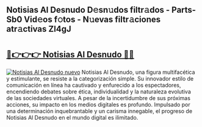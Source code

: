 ## Notisias Al Desnudo D𝚎sn𝚞dos filtr𝚊dos - Parts-Sb0 Vid𝚎os f𝚘tos - N𝚞evas filtr𝚊ciones atr𝚊ctivas Zl4gJ

# <h2><a href="http://mb701u.tromn.icu/?c=Notisias+Al+Desnudo">🔗👉👉👉 Notisias Al Desnudo 🔗🔗</a></h2>

[![Notisias Al Desnudo nuevo](https://i.imgur.com/pEAQMta.gif)](http://mb701u.tromn.icu/?c=Notisias+Al+Desnudo)
Notisias Al Desnudo, una figura multifacética y estimulante, se resiste a la categorización simple. Su innovador estilo de comunicación en línea ha cautivado y enfurecido a los espectadores, encendiendo debates sobre ética, individualidad y la naturaleza evolutiva de las sociedades virtuales. A pesar de la incertidumbre de sus próximas acciones, su impacto en los medios digitales es profundo. Impulsado por una determinación inquebrantable y un carisma innegable, el progreso de Notisias Al Desnudo en el mundo digital es ilimitado.

